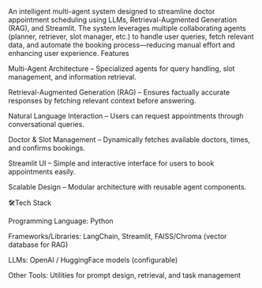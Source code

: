 An intelligent multi-agent system designed to streamline doctor appointment scheduling using LLMs, Retrieval-Augmented Generation (RAG), and Streamlit. The system leverages multiple collaborating agents (planner, retriever, slot manager, etc.) to handle user queries, fetch relevant data, and automate the booking process—reducing manual effort and enhancing user experience.
 Features

Multi-Agent Architecture – Specialized agents for query handling, slot management, and information retrieval.

Retrieval-Augmented Generation (RAG) – Ensures factually accurate responses by fetching relevant context before answering.

Natural Language Interaction – Users can request appointments through conversational queries.

Doctor & Slot Management – Dynamically fetches available doctors, times, and confirms bookings.

 Streamlit UI – Simple and interactive interface for users to book appointments easily.

Scalable Design – Modular architecture with reusable agent components.

🛠Tech Stack

Programming Language: Python

Frameworks/Libraries: LangChain, Streamlit, FAISS/Chroma (vector database for RAG)

LLMs: OpenAI / HuggingFace models (configurable)

Other Tools: Utilities for prompt design, retrieval, and task management

